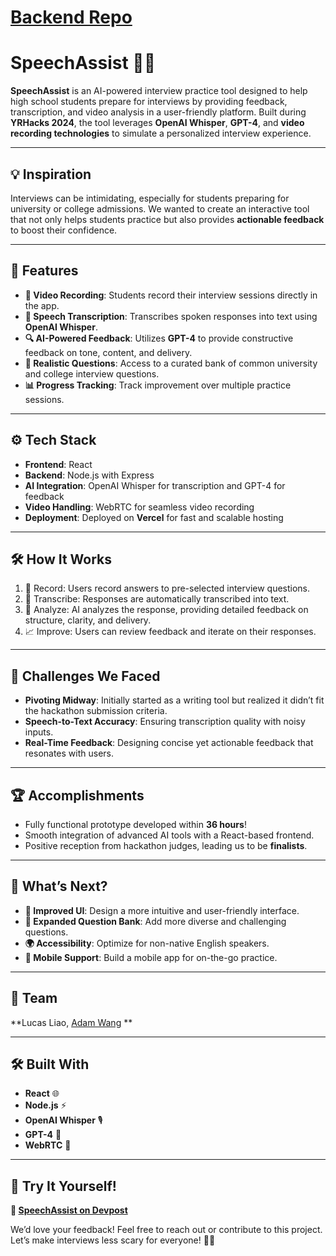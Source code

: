 
# [Backend Repo](https://github.com/lucasliao0403/speechassist-backend)

# SpeechAssist 🎤🤖  

**SpeechAssist** is an AI-powered interview practice tool designed to help high school students prepare for interviews by providing feedback, transcription, and video analysis in a user-friendly platform. Built during **YRHacks 2024**, the tool leverages **OpenAI Whisper**, **GPT-4**, and **video recording technologies** to simulate a personalized interview experience.  

---

## 💡 **Inspiration**  
Interviews can be intimidating, especially for students preparing for university or college admissions. We wanted to create an interactive tool that not only helps students practice but also provides **actionable feedback** to boost their confidence.  

---

## 🚀 **Features**  

- **🎥 Video Recording**: Students record their interview sessions directly in the app.  
- **📝 Speech Transcription**: Transcribes spoken responses into text using **OpenAI Whisper**.  
- **🔍 AI-Powered Feedback**: Utilizes **GPT-4** to provide constructive feedback on tone, content, and delivery.  
- **🎯 Realistic Questions**: Access to a curated bank of common university and college interview questions.  
- **📊 Progress Tracking**: Track improvement over multiple practice sessions.  

---

## ⚙️ **Tech Stack**  

- **Frontend**: React  
- **Backend**: Node.js with Express  
- **AI Integration**: OpenAI Whisper for transcription and GPT-4 for feedback  
- **Video Handling**: WebRTC for seamless video recording  
- **Deployment**: Deployed on **Vercel** for fast and scalable hosting  

---

## 🛠️ **How It Works**  

1. 🎤 Record: Users record answers to pre-selected interview questions.  
2. 📝 Transcribe: Responses are automatically transcribed into text.  
3. 🤖 Analyze: AI analyzes the response, providing detailed feedback on structure, clarity, and delivery.  
4. 📈 Improve: Users can review feedback and iterate on their responses.  

---

## 🌟 **Challenges We Faced**  

- **Pivoting Midway**: Initially started as a writing tool but realized it didn’t fit the hackathon submission criteria.  
- **Speech-to-Text Accuracy**: Ensuring transcription quality with noisy inputs.  
- **Real-Time Feedback**: Designing concise yet actionable feedback that resonates with users.  

---

## 🏆 **Accomplishments**  

- Fully functional prototype developed within **36 hours**!  
- Smooth integration of advanced AI tools with a React-based frontend.  
- Positive reception from hackathon judges, leading us to be **finalists**.  

---

## 💭 **What’s Next?**  

- **🎨 Improved UI**: Design a more intuitive and user-friendly interface.  
- **💬 Expanded Question Bank**: Add more diverse and challenging questions.  
- **🌍 Accessibility**: Optimize for non-native English speakers.  
- **📱 Mobile Support**: Build a mobile app for on-the-go practice.  

---

## 🤝 **Team**  

**Lucas Liao, [Adam Wang](https://github.com/YeIIcw) **

---

## 🛠️ **Built With**  

- **React** 🌐  
- **Node.js** ⚡  
- **OpenAI Whisper** 🎙️  
- **GPT-4** 🤖  
- **WebRTC** 🎥  

---

## 📣 **Try It Yourself!**  

**🔗 [SpeechAssist on Devpost](https://devpost.com/software/speechassist)**  

We’d love your feedback! Feel free to reach out or contribute to this project. Let’s make interviews less scary for everyone! 💪✨  
